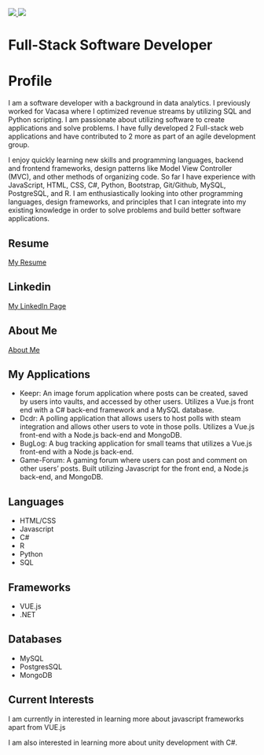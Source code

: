 <div>
  <a href="/" align="left">
    <img src="https://github-readme-stats.vercel.app/api/top-langs/?username=Inlic&text_color=586069&layout=compact&hide_border=true&bg_color=fff&title_color=0366d6&count_private=true&include_all_commits=true" />
  </a>
  <a href="/" align="right">
    <img src="https://github-readme-stats.vercel.app/api?username=Inlic&count_private=true&show_icons=true&icon_color=222&title_color=0366d6&text_color=586069&bg_color=fff&hide=issues&hide_border=true&include_all_commits=true" />
  </a>
</div>

# Full-Stack Software Developer

# Profile

I am a software developer with a background in data analytics.  I previously worked for Vacasa where I optimized revenue streams by utilizing SQL and Python scripting.  I am passionate about utilizing software to create applications and solve problems. I have fully developed 2 Full-stack web applications and have contributed to 2 more as part of an agile development group. 

I enjoy quickly learning new skills and programming languages, backend and frontend frameworks,  design patterns like Model View Controller (MVC), and other methods of organizing code.  So far I have experience with JavaScript, HTML, CSS, C#, Python, Bootstrap, Git/Github, MySQL, PostgreSQL, and R.  I am enthusiastically looking into other programming languages, design frameworks, and principles that I can integrate into my existing knowledge in order to solve problems and build better software applications.

## Resume

[My Resume](./assets/Resume.pdf)

## Linkedin

[My LinkedIn Page](https://www.linkedin.com/in/benjamin-wiedeback/)


## About Me

[About Me](https://www.youtube.com/watch?v=C6EHGe_EhY8&feature=youtu.be)

## My Applications

- Keepr: An image forum application where posts can be created, saved by users into vaults, and accessed by other users. Utilizes a Vue.js front end with a C# back-end framework and a MySQL database.  
- Dcdr: A polling application that allows users to host polls with steam integration and allows other users to vote in those polls.  Utilizes a Vue.js front-end with a Node.js back-end and MongoDB.
- BugLog: A bug tracking application for small teams that utilizes a Vue.js front-end with a Node.js back-end.
- Game-Forum: A gaming forum where users can post and comment on other users’ posts. Built utilizing Javascript for the front end, a Node.js back-end, and MongoDB.


## Languages

- HTML/CSS
- Javascript 
- C# 
- R 
- Python 
- SQL

## Frameworks

- VUE.js
- .NET

## Databases

- MySQL
- PostgresSQL
- MongoDB  

## Current Interests

I am currently in interested in learning more about javascript frameworks apart from VUE.js

I am also interested in learning more about unity development with C#.
